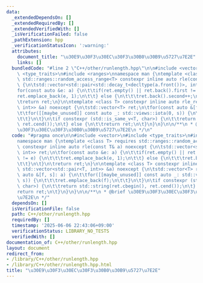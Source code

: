 ```yaml
---
data:
  _extendedDependsOn: []
  _extendedRequiredBy: []
  _extendedVerifiedWith: []
  _isVerificationFailed: false
  _pathExtension: hpp
  _verificationStatusIcon: ':warning:'
  attributes:
    document_title: "\u30E9\u30F3\u30EC\u30F3\u30B0\u30B9\u5727\u7E2E"
    links: []
  bundledCode: "#line 2 \"C++/other/runlength.hpp\"\n\n#include <vector>\n#include\
    \ <type_traits>\n#include <ranges>\nnamespace man {\ntemplate <class T> requires\
    \ std::ranges::random_access_range<T> constexpr inline auto rle(const T& a) noexcept\
    \ {\n\tstd::vector<std::pair<std::decay_t<decltype(a.front())>, int>> ret;\n\t\
    for(const auto &e: a) {\n\t\tif(ret.empty() || ret.back().first != e) {\n\t\t\t\
    ret.emplace_back(e, 1);\n\t\t} else {\n\t\t\tret.back().second++;\n\t\t}\n\t}\n\
    \treturn ret;\n}\n\ntemplate <class T> constexpr inline auto rle_rev(const std::vector<std::pair<T,\
    \ int>> &a) noexcept {\n\tstd::vector<T> ret;\n\tfor(const auto &[f, s]: a) {\n\
    \t\tfor([[maybe_unused]] const auto _: std::views::iota(0, s)) {\n\t\t\tret.emplace_back(f);\n\
    \t\t}\n\t}\n\tif constexpr (std::is_same_v<T, char>) {\n\t\treturn std::string(ret.cbegin(),\
    \ ret.cend());\n\t} else {\n\t\treturn ret;\n\t}\n}\n}\n\n/**\n * @brief \u30E9\
    \u30F3\u30EC\u30F3\u30B0\u30B9\u5727\u7E2E\n */\n"
  code: "#pragma once\n\n#include <vector>\n#include <type_traits>\n#include <ranges>\n\
    namespace man {\ntemplate <class T> requires std::ranges::random_access_range<T>\
    \ constexpr inline auto rle(const T& a) noexcept {\n\tstd::vector<std::pair<std::decay_t<decltype(a.front())>,\
    \ int>> ret;\n\tfor(const auto &e: a) {\n\t\tif(ret.empty() || ret.back().first\
    \ != e) {\n\t\t\tret.emplace_back(e, 1);\n\t\t} else {\n\t\t\tret.back().second++;\n\
    \t\t}\n\t}\n\treturn ret;\n}\n\ntemplate <class T> constexpr inline auto rle_rev(const\
    \ std::vector<std::pair<T, int>> &a) noexcept {\n\tstd::vector<T> ret;\n\tfor(const\
    \ auto &[f, s]: a) {\n\t\tfor([[maybe_unused]] const auto _: std::views::iota(0,\
    \ s)) {\n\t\t\tret.emplace_back(f);\n\t\t}\n\t}\n\tif constexpr (std::is_same_v<T,\
    \ char>) {\n\t\treturn std::string(ret.cbegin(), ret.cend());\n\t} else {\n\t\t\
    return ret;\n\t}\n}\n}\n\n/**\n * @brief \u30E9\u30F3\u30EC\u30F3\u30B0\u30B9\u5727\
    \u7E2E\n */"
  dependsOn: []
  isVerificationFile: false
  path: C++/other/runlength.hpp
  requiredBy: []
  timestamp: '2025-06-06 22:43:06+09:00'
  verificationStatus: LIBRARY_NO_TESTS
  verifiedWith: []
documentation_of: C++/other/runlength.hpp
layout: document
redirect_from:
- /library/C++/other/runlength.hpp
- /library/C++/other/runlength.hpp.html
title: "\u30E9\u30F3\u30EC\u30F3\u30B0\u30B9\u5727\u7E2E"
---
```

